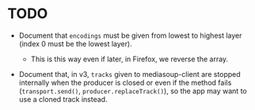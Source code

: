 # TODO

* Document that `encodings` must be given from lowest to highest layer (index 0 must be the lowest layer).
  - This is this way even if later, in Firefox, we reverse the array.

* Document that, in v3, `tracks` given to mediasoup-client are stopped internally when the producer is closed or even if the method fails (`transport.send()`, `producer.replaceTrack()`), so the app may want to use a cloned track instead.

